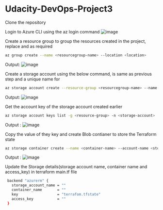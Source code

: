 # Udacity-DevOps-Project3

Clone the repository 

Login to Azure CLI using the az login command
![image](https://user-images.githubusercontent.com/24310615/123080113-81613d00-d414-11eb-8cdf-88edc3a4fc57.png)

Create a resource group to group the resources created in the project, replace <resourcegroup-name> and <location> as required
```sh
az group create --name <resourcegroup-name> --location <location>
```
 Output: 
 ![image](https://user-images.githubusercontent.com/24310615/123095111-9abeb500-d425-11eb-94ea-1dcc7848a4ec.png)

 
Create a storage account using the below command, <resourcegroup-name> is same as previous step and a unique name for <storage-account>
```sh
az storage account create --resource-group <resourcegroup-name> --name <storage-account> --sku Standard_LRS
```

 Output:
 ![image](https://user-images.githubusercontent.com/24310615/123095281-d48fbb80-d425-11eb-93ab-31cea65914ea.png)

 
 Get the account key of the storage account created earlier
```sh
az storage account keys list -g <resource-group> -n <storage-account>
```
 Output :
 ![image](https://user-images.githubusercontent.com/24310615/123095628-2cc6bd80-d426-11eb-9130-3c2a75bb0e23.png)

 
Copy the value of they key and create Blob contianer to store the Terraform state
```sh
az storage container create --name <container-name> --account-name <storage-account> --account-key <account-key>
```
Output : 
 ![image](https://user-images.githubusercontent.com/24310615/123095899-73b4b300-d426-11eb-97cf-bdd71d5649d0.png)

 
 Update the Storage details(storage account name, container name and access_key) in terraform main.tf file
 ```sh
  backend "azurerm" {
    storage_account_name = ""
    container_name       = ""
    key                  = "terrafom.tfstate"
    access_key           = ""
  }
 ```
 
